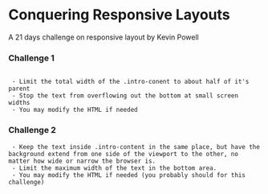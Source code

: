 # Conquering Responsive Layouts

A 21 days challenge on responsive layout by Kevin Powell

### Challenge 1

```INSTRUCTIONS

 - Limit the total width of the .intro-conent to about half of it's parent
 - Stop the text from overflowing out the bottom at small screen widths
 - You may modify the HTML if needed

```

### Challenge 2

```INSTRUCTIONS
 - Keep the text inside .intro-content in the same place, but have the background extend from one side of the viewport to the other, no matter how wide or narrow the browser is.
 - Limit the maximum width of the text in the bottom area.
 - You may modify the HTML if needed (you probably should for this challenge)

```
